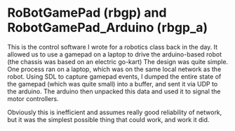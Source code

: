 # RoBotGamePad (rbgp) and RobotGamePad_Arduino (rbgp_a)

This is the control software I wrote for a robotics class back in the day. It allowed us to use a gamepad on a laptop to drive the arduino-based robot (the chassis was based on an electric go-kart) The design was quite simple.
One process ran on a laptop, which was on the same local network as the robot. Using SDL to capture gamepad events, I dumped the entire state of the gamepad (which was quite small) into a buffer, and sent it via UDP to the arduino.
The arduino then unpacked this data and used it to signal the motor controllers.

Obviously this is inefficient and assumes really good reliability of network, but it was the simplest possible thing that could work, and work it did.
